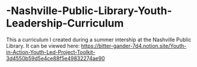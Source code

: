 # -Nashville-Public-Library-Youth-Leadership-Curriculum

This a curriculum I created during a summer intership at the Nashville Public Library.
It can be viewed here:
https://bitter-gander-7d4.notion.site/Youth-in-Action-Youth-Led-Project-Toolkit-3d4550b59d5e4ce88f5e49832274ae90
